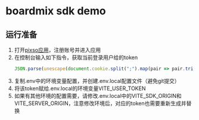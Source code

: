 # boardmix sdk demo

## 运行准备
1. 打开[pixso应用](https://pre.pixso.cn/app/)，注册账号并进入应用
2. 在控制台输入如下指令，获取当前登录用户给的token
   ```javascript
   JSON.parse(unescape(document.cookie.split(";").map(pair => pair.trim().split("=")).find(item => item[0] === "BOSYUNCurrent")[1]))["refresh_token"]
   ```
3. 复制.env中的环境变量配置，并创建.env.local配置文件（避免git提交）
4. 将该token赋给.env.local的环境变量VITE_USER_TOKEN
5. 如果有其他环境的配置需要，请修改.env.local中的VITE_SDK_ORIGIN和VITE_SERVER_ORIGIN，注意修改环境后，对应的token也需要重新生成并替换